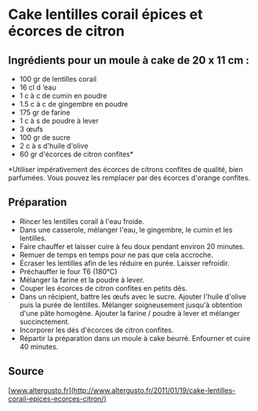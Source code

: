 # Cake lentilles corail épices et écorces de citron

## Ingrédients pour un moule à cake de 20 x 11 cm :

- 100 gr de lentilles corail
- 16 cl d ‘eau
- 1 c à c de cumin en poudre
- 1.5 c à c de gingembre en poudre
- 175 gr de farine
- 1 c à s de poudre à lever
- 3 œufs
- 100 gr de sucre
- 2 c à s d'huile d'olive
- 60 gr d'écorces de citron confites*

*Utiliser impérativement des écorces de citrons confites de qualité, bien parfumées. Vous pouvez les remplacer par des écorces d'orange confites.

## Préparation

- Rincer les lentilles corail à l'eau froide.
- Dans une casserole, mélanger l'eau, le gingembre, le cumin et les lentilles.
- Faire chauffer et laisser cuire à feu doux pendant environ 20 minutes.
- Remuer de temps en temps pour ne pas que cela accroche.
- Écraser les lentilles afin de les réduire en purée. Laisser refroidir.
- Préchauffer le four T6 (180°C)
- Mélanger la farine et la poudre à lever.
- Couper les écorces de citron confites en petits dés.
- Dans un récipient, battre les œufs avec le sucre. Ajouter l'huile d'olive puis la purée de lentilles. Mélanger soigneusement jusqu'à obtention d'une pâte homogène. Ajouter la farine / poudre à lever et mélanger succinctement.
- Incorporer les dés d'écorces de citron confites.
- Répartir la préparation dans un moule à cake beurré. Enfourner et cuire 40 minutes.

## Source

[www.altergusto.fr](http://www.altergusto.fr/2011/01/19/cake-lentilles-corail-epices-ecorces-citron/)
